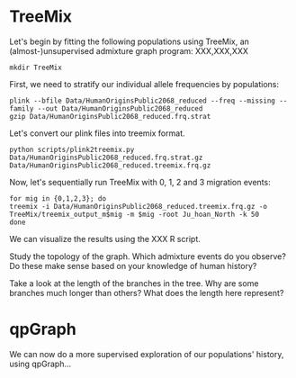 # TreeMix
Let's begin by fitting the following populations using TreeMix, an (almost-)unsupervised admixture graph program: XXX,XXX,XXX

```
mkdir TreeMix
```

First, we need to stratify our individual allele frequencies by populations:

```
plink --bfile Data/HumanOriginsPublic2068_reduced --freq --missing --family --out Data/HumanOriginsPublic2068_reduced
gzip Data/HumanOriginsPublic2068_reduced.frq.strat
```

Let's convert our plink files into treemix format.

```
python scripts/plink2treemix.py Data/HumanOriginsPublic2068_reduced.frq.strat.gz Data/HumanOriginsPublic2068_reduced.treemix.frq.gz
```
Now, let's sequentially run TreeMix with 0, 1, 2 and 3 migration events:

```
for mig in {0,1,2,3}; do
treemix -i Data/HumanOriginsPublic2068_reduced.treemix.frq.gz -o TreeMix/treemix_output_m$mig -m $mig -root Ju_hoan_North -k 50
done
```

We can visualize the results using the XXX R script.

Study the topology of the graph. Which admixture events do you observe? Do these make sense based on your knowledge of human history?

Take a look at the length of the branches in the tree. Why are some branches much longer than others? What does the length here represent?


# qpGraph

We can now do a more supervised exploration of our populations' history, using qpGraph...
